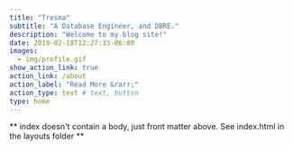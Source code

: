 ```yaml
---
title: "Tresma"
subtitle: "A Database Engineer, and DBRE."
description: "Welcome to my blog site!"
date: 2019-02-18T12:27:33-06:00
images:
  - img/profile.gif
show_action_link: true
action_link: /about
action_label: "Read More &rarr;"
action_type: text # text, button
type: home
---
```


** index doesn't contain a body, just front matter above.
See index.html in the layouts folder **
